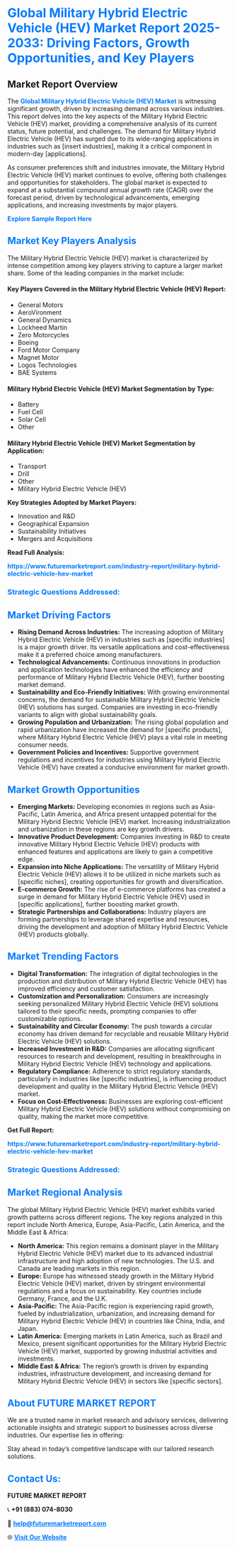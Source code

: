 <h1 style="color: #007BFF;">Global Military Hybrid Electric Vehicle (HEV) Market Report 2025-2033: Driving Factors, Growth Opportunities, and Key Players</h1>

<section id="overview">
<h2>Market Report Overview</h2>
<p>The <a href="https://www.futuremarketreport.com/industry-report/military-hybrid-electric-vehicle-hev-market" style="color: #007BFF; text-decoration: none;"><strong>Global Military Hybrid Electric Vehicle (HEV) Market</strong></a> is witnessing significant growth, driven by increasing demand across various industries. This report delves into the key aspects of the Military Hybrid Electric Vehicle (HEV) market, providing a comprehensive analysis of its current status, future potential, and challenges. The demand for Military Hybrid Electric Vehicle (HEV) has surged due to its wide-ranging applications in industries such as [insert industries], making it a critical component in modern-day [applications].</p>
<p>As consumer preferences shift and industries innovate, the Military Hybrid Electric Vehicle (HEV) market continues to evolve, offering both challenges and opportunities for stakeholders. The global market is expected to expand at a substantial compound annual growth rate (CAGR) over the forecast period, driven by technological advancements, emerging applications, and increasing investments by major players.</p>
</section>

<section id="overview">
<p><a href="https://www.futuremarketreport.com/request-sample/reportId=126016" style="color: #007BFF; text-decoration: none;"><strong>Explore Sample Report Here</strong></a></p>
</section>

<section id="key-players">
<h2 style="color: #007BFF;">Market Key Players Analysis</h2>
<p>The Military Hybrid Electric Vehicle (HEV) market is characterized by intense competition among key players striving to capture a larger market share. Some of the leading companies in the market include:</p>
<h4>Key Players Covered in the Military Hybrid Electric Vehicle (HEV) Report:</h4>
<ul><li>General Motors</li><li>AeroVironment</li><li>General Dynamics</li><li>Lockheed Martin</li><li>Zero Motorcycles</li><li>Boeing</li><li>Ford Motor Company</li><li>Magnet Motor</li><li>Logos Technologies</li><li>BAE Systems</li></ul>
<h4>Military Hybrid Electric Vehicle (HEV) Market Segmentation by Type:</h4>
<ul><li>Battery</li><li>Fuel Cell</li><li>Solar Cell</li><li>Other</li></ul>

<h4>Military Hybrid Electric Vehicle (HEV) Market Segmentation by Application:</h4>
<ul><li>Transport</li><li>Drill</li><li>Other</li><li>Military Hybrid Electric Vehicle (HEV)</li></ul>
<p><strong>Key Strategies Adopted by Market Players:</strong></p>
<ul>
<li>Innovation and R&D</li>
<li>Geographical Expansion</li>
<li>Sustainability Initiatives</li>
<li>Mergers and Acquisitions</li>
</ul>
</section>

<section>
<p><strong>Read Full Analysis: </strong></p><a href="https://www.futuremarketreport.com/industry-report/military-hybrid-electric-vehicle-hev-market" style="color: #007BFF; text-decoration: none;"><strong>https://www.futuremarketreport.com/industry-report/military-hybrid-electric-vehicle-hev-market</strong></a>
<h3 style="color: #007BFF;">Strategic Questions Addressed:</h3>
</section>

<section id="driving-factors">
<h2 style="color: #007BFF;">Market Driving Factors</h2>
<ul>
<li><strong>Rising Demand Across Industries:</strong> The increasing adoption of Military Hybrid Electric Vehicle (HEV) in industries such as [specific industries] is a major growth driver. Its versatile applications and cost-effectiveness make it a preferred choice among manufacturers.</li>
<li><strong>Technological Advancements:</strong> Continuous innovations in production and application technologies have enhanced the efficiency and performance of Military Hybrid Electric Vehicle (HEV), further boosting market demand.</li>
<li><strong>Sustainability and Eco-Friendly Initiatives:</strong> With growing environmental concerns, the demand for sustainable Military Hybrid Electric Vehicle (HEV) solutions has surged. Companies are investing in eco-friendly variants to align with global sustainability goals.</li>
<li><strong>Growing Population and Urbanization:</strong> The rising global population and rapid urbanization have increased the demand for [specific products], where Military Hybrid Electric Vehicle (HEV) plays a vital role in meeting consumer needs.</li>
<li><strong>Government Policies and Incentives:</strong> Supportive government regulations and incentives for industries using Military Hybrid Electric Vehicle (HEV) have created a conducive environment for market growth.</li>
</ul>
</section>

<section id="growth-opportunities">
<h2 style="color: #007BFF;">Market Growth Opportunities</h2>
<ul>
<li><strong>Emerging Markets:</strong> Developing economies in regions such as Asia-Pacific, Latin America, and Africa present untapped potential for the Military Hybrid Electric Vehicle (HEV) market. Increasing industrialization and urbanization in these regions are key growth drivers.</li>
<li><strong>Innovative Product Development:</strong> Companies investing in R&D to create innovative Military Hybrid Electric Vehicle (HEV) products with enhanced features and applications are likely to gain a competitive edge.</li>
<li><strong>Expansion into Niche Applications:</strong> The versatility of Military Hybrid Electric Vehicle (HEV) allows it to be utilized in niche markets such as [specific niches], creating opportunities for growth and diversification.</li>
<li><strong>E-commerce Growth:</strong> The rise of e-commerce platforms has created a surge in demand for Military Hybrid Electric Vehicle (HEV) used in [specific applications], further boosting market growth.</li>
<li><strong>Strategic Partnerships and Collaborations:</strong> Industry players are forming partnerships to leverage shared expertise and resources, driving the development and adoption of Military Hybrid Electric Vehicle (HEV) products globally.</li>
</ul>
</section>

<section id="trending-factors">
<h2 style="color: #007BFF;">Market Trending Factors</h2>
<ul>
<li><strong>Digital Transformation:</strong> The integration of digital technologies in the production and distribution of Military Hybrid Electric Vehicle (HEV) has improved efficiency and customer satisfaction.</li>
<li><strong>Customization and Personalization:</strong> Consumers are increasingly seeking personalized Military Hybrid Electric Vehicle (HEV) solutions tailored to their specific needs, prompting companies to offer customizable options.</li>
<li><strong>Sustainability and Circular Economy:</strong> The push towards a circular economy has driven demand for recyclable and reusable Military Hybrid Electric Vehicle (HEV) solutions.</li>
<li><strong>Increased Investment in R&D:</strong> Companies are allocating significant resources to research and development, resulting in breakthroughs in Military Hybrid Electric Vehicle (HEV) technology and applications.</li>
<li><strong>Regulatory Compliance:</strong> Adherence to strict regulatory standards, particularly in industries like [specific industries], is influencing product development and quality in the Military Hybrid Electric Vehicle (HEV) market.</li>
<li><strong>Focus on Cost-Effectiveness:</strong> Businesses are exploring cost-efficient Military Hybrid Electric Vehicle (HEV) solutions without compromising on quality, making the market more competitive.</li>
</ul>
</section>

<section>
<p><strong>Get Full Report: </strong></p><a href="https://www.futuremarketreport.com/industry-report/military-hybrid-electric-vehicle-hev-market" style="color: #007BFF; text-decoration: none;"><strong>https://www.futuremarketreport.com/industry-report/military-hybrid-electric-vehicle-hev-market</strong></a>
<h3 style="color: #007BFF;">Strategic Questions Addressed:</h3>
</section>


<section id="regional-analysis">
<h2 style="color: #007BFF;">Market Regional Analysis</h2>
<p>The global Military Hybrid Electric Vehicle (HEV) market exhibits varied growth patterns across different regions. The key regions analyzed in this report include North America, Europe, Asia-Pacific, Latin America, and the Middle East & Africa:</p>
<ul>
<li><strong>North America:</strong> This region remains a dominant player in the Military Hybrid Electric Vehicle (HEV) market due to its advanced industrial infrastructure and high adoption of new technologies. The U.S. and Canada are leading markets in this region.</li>
<li><strong>Europe:</strong> Europe has witnessed steady growth in the Military Hybrid Electric Vehicle (HEV) market, driven by stringent environmental regulations and a focus on sustainability. Key countries include Germany, France, and the U.K.</li>
<li><strong>Asia-Pacific:</strong> The Asia-Pacific region is experiencing rapid growth, fueled by industrialization, urbanization, and increasing demand for Military Hybrid Electric Vehicle (HEV) in countries like China, India, and Japan.</li>
<li><strong>Latin America:</strong> Emerging markets in Latin America, such as Brazil and Mexico, present significant opportunities for the Military Hybrid Electric Vehicle (HEV) market, supported by growing industrial activities and investments.</li>
<li><strong>Middle East & Africa:</strong> The region’s growth is driven by expanding industries, infrastructure development, and increasing demand for Military Hybrid Electric Vehicle (HEV) in sectors like [specific sectors].</li>
</ul>
</section>

<footer>
<h2 style="color: #007BFF;">About FUTURE MARKET REPORT</h2>
<p>We are a trusted name in market research and advisory services, delivering actionable insights and strategic support to businesses across diverse industries. Our expertise lies in offering:</p>

<p>Stay ahead in today’s competitive landscape with our tailored research solutions.</p>

<h2 style="color: #007BFF;">Contact Us:</h2>
<p><strong>FUTURE MARKET REPORT</strong></p>
<p>📞 <strong>+91 (883) 074-8030</strong></p>
<p>📧 <strong><a href="mailto:help@futuremarketreport.com" style="color: #007BFF;">help@futuremarketreport.com</a></strong></p>
<p>🌐 <strong><a href="https://www.futuremarketreport.com/" style="color: #007BFF;">Visit Our Website</a></strong></p>
</footer>
